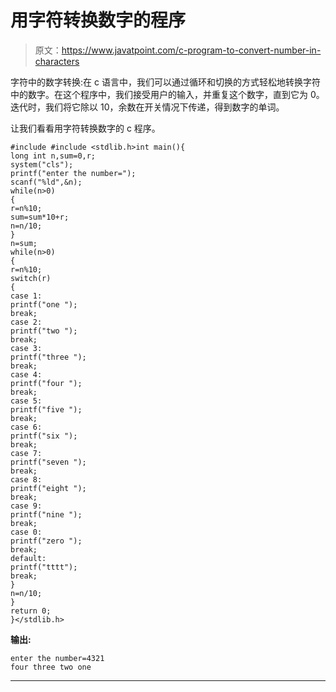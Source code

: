 # 用字符转换数字的程序

> 原文：<https://www.javatpoint.com/c-program-to-convert-number-in-characters>

字符中的数字转换:在 c 语言中，我们可以通过循环和切换的方式轻松地转换字符中的数字。在这个程序中，我们接受用户的输入，并重复这个数字，直到它为 0。迭代时，我们将它除以 10，余数在开关情况下传递，得到数字的单词。

让我们看看用字符转换数字的 c 程序。

```
#include #include <stdlib.h>int main(){
long int n,sum=0,r;  
system("cls");
printf("enter the number=");  
scanf("%ld",&n);  
while(n>0)  
{  
r=n%10;  
sum=sum*10+r;  
n=n/10;  
}  
n=sum;  
while(n>0)  
{  
r=n%10;  
switch(r)  
{  
case 1:  
printf("one ");  
break;  
case 2:  
printf("two ");  
break;  
case 3:  
printf("three ");  
break;  
case 4:  
printf("four ");  
break;  
case 5:  
printf("five ");  
break;  
case 6:  
printf("six ");  
break;  
case 7:  
printf("seven ");  
break;  
case 8:  
printf("eight ");  
break;  
case 9:  
printf("nine ");  
break;  
case 0:  
printf("zero ");  
break;  
default:  
printf("tttt");  
break;  
}  
n=n/10;  
}  
return 0;
}</stdlib.h> 
```

**输出:**

```
enter the number=4321
four three two one  

```

* * *